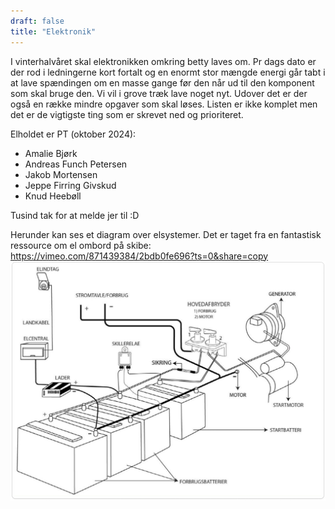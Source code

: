 ```yaml
---
draft: false
title: "Elektronik"
---
```


I vinterhalvåret skal elektronikken omkring betty laves om. Pr dags dato er der rod i ledningerne kort fortalt og en enormt stor mængde energi går tabt i at lave spændingen om en masse gange før den når ud til den komponent som skal bruge den. Vi vil i grove træk lave noget nyt. Udover det er der også en række mindre opgaver som skal løses. Listen er ikke komplet men det er de vigtigste ting som er skrevet ned og prioriteret.

Elholdet er PT (oktober 2024):

- Amalie Bjørk
- Andreas Funch Petersen
- Jakob Mortensen
- Jeppe Firring Givskud
- Knud Heebøll

Tusind tak for at melde jer til :D

Herunder kan ses et diagram over elsystemer. Det er taget fra en fantastisk ressource om el ombord på skibe: https://vimeo.com/871439384/2bdb0fe696?ts=0&share=copy
![Billede af et korrekt elsystem](./img/ideal.png)

